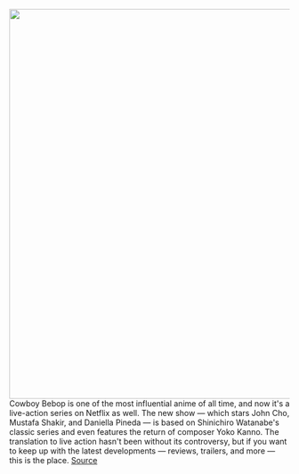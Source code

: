 <img src='https://cdn.vox-cdn.com/thumbor/LXSTXWesfUeunQHyrxR18TZCIl8=/0x0:3600x2400/1200x800/filters:focal(1512x912:2088x1488)/cdn.vox-cdn.com/uploads/chorus_image/image/70150060/COWBOYBEB_Unit_02503RC.0.jpg' width='700px' /><br/>
Cowboy Bebop is one of the most influential anime of all time, and now it's a live-action series on Netflix as well. The new show — which stars John Cho, Mustafa Shakir, and Daniella Pineda — is based on Shinichiro Watanabe's classic series and even features the return of composer Yoko Kanno. The translation to live action hasn't been without its controversy, but if you want to keep up with the latest developments — reviews, trailers, and more — this is the place.
<a href='https://www.theverge.com/2021/11/16/22785343/cowboy-bebop-netflix-news-review-trailers'> Source <a/>
